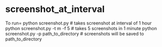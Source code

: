 # screenshot_at_interval
To run=
python screenshot.py # takes screenshot at interval of 1 hour
python screenshot.py -t m -f 5 # takes 5 screenshots in 1 minute
python screenshot.py -p path_to_directory # screenshots will be saved to
path_to_directory
